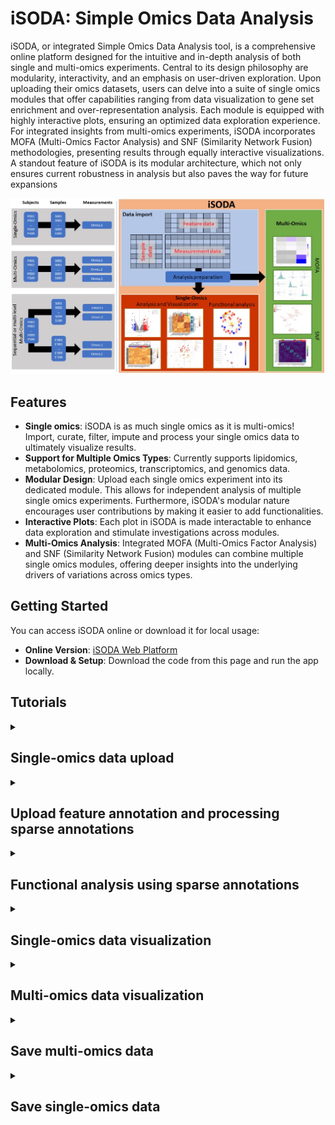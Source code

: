 # iSODA: Simple Omics Data Analysis

iSODA, or integrated Simple Omics Data Analysis tool, is a comprehensive online platform designed for the intuitive and in-depth analysis of both single and multi-omics experiments. Central to its design philosophy are modularity, interactivity, and an emphasis on user-driven exploration. Upon uploading their omics datasets, users can delve into a suite of single omics modules that offer capabilities ranging from data visualization to gene set enrichment and over-representation analysis. Each module is equipped with highly interactive plots, ensuring an optimized data exploration experience. For integrated insights from multi-omics experiments, iSODA incorporates MOFA (Multi-Omics Factor Analysis) and SNF (Similarity Network Fusion) methodologies, presenting results through equally interactive visualizations. A standout feature of iSODA is its modular architecture, which not only ensures current robustness in analysis but also paves the way for future expansions

![SODA Overview](./man/figures/graphical_abstract.jpg)

## Features

- **Single omics**: iSODA is as much single omics as it is multi-omics! Import, curate, filter, impute and process your single omics data to ultimately visualize results.
- **Support for Multiple Omics Types**: Currently supports lipidomics, metabolomics, proteomics, transcriptomics, and genomics data.
- **Modular Design**: Upload each single omics experiment into its dedicated module. This allows for independent analysis of multiple single omics experiments. Furthermore, iSODA's modular nature encourages user contributions by making it easier to add functionalities.
- **Interactive Plots**: Each plot in iSODA is made interactable to enhance data exploration and stimulate investigations across modules.
- **Multi-Omics Analysis**: Integrated MOFA (Multi-Omics Factor Analysis) and SNF (Similarity Network Fusion) modules can combine multiple single omics modules, offering deeper insights into the underlying drivers of variations across omics types.


## Getting Started

You can access iSODA online or download it for local usage:

- **Online Version**: [iSODA Web Platform](http://isoda.online/)
- **Download & Setup**: Download the code from this page and run the app locally.

## Tutorials

<details>
  <summary><h2>Single-omics data upload</h2></summary>  
    
  https://github.com/user-attachments/assets/cef3de8c-9362-4585-a7ee-155b55132e0c
</details>

<details>
  <summary><h2>Upload feature annotation and processing sparse annotations </h2></summary>
  In addition to the samples and measurement tables, feature annotations can also be uploaded. These can be used to color features on plots, filtering etc... 
  - Sparse annotations are character-delimited features stored within a feature annotation column (often delimited using the pipe "|" character).
  - These can be processed in iSODA using the Sparse annotations section in the features tab.
  - They can then be used in plots like the volcano plot. Selecting one sparse annotation will show which features are associated to that annotation.
  - Selecting multiple sparse annotations will color the features according to the number of these sparse annotations they are associated with.
  - They can also be used in functional analysis.  
  
  https://github.com/user-attachments/assets/7b6a1856-eb0c-4d61-9cb9-c98912391f37
</details>

<details>
  <summary><h2>Functional analysis using sparse annotations </h2></summary>
  The sparse annotations generated in the previous section can be used in functional analysis (enrichment or over-representation). This will give access to the corresponding plots.
  
  https://github.com/user-attachments/assets/c30131f6-0850-4f9f-b337-87cab3dabda4
</details>

<details>
  <summary><h2>Single-omics data visualization </h2></summary>
  Once uploaded, the data can be visualized via the multiple available interactive plots. Up to four plots can be displayed simultaneously and the parameters for each plot can be accessed on the associated sidebars. Parameters include:  
  - Input settings: tables, samples or feature groups to use
  - Data settings: statistics and filtering to apply
  - Aesthetic settings: color palettes, marker size, font size
  - Output settings: image format, table downloads
   
   https://github.com/user-attachments/assets/c7eef5a4-acec-4c88-90d3-47e751259a65
</details>

<details>
  <summary><h2>Multi-omics data visualization </h2></summary>
  With multiple single-omics instances active, the multi-omics modules can be used. These include:  
  - MOFA (Multi-Omics Factor Analysis)
  - SNF (Similarity Fusion Network)  
  These each come with their own visualizations and the whole process can be saved as a miSODA file.   
  
  https://github.com/user-attachments/assets/e751471d-81e1-48db-b363-55f85db28bda
</details>

<details>
  <summary><h2>Save multi-omics data </h2></summary>
  Multiple single-omics instances and also the multi-omics sessions can be saved in the Home menu in the Save section. The data can be stored two ways:  
  - Local user-side download as a miSODA file  
  - Server-side UUID storage  
  Both of these can be used to reload the data on the app. For the UUID, the code can be supplied to restore the instances and more conveniently shared with other users. In both cases, the miSODA file can be annotated with some descriptors which can be previewed before loading the actual data.     
  
  https://github.com/user-attachments/assets/c63bbafe-58f6-4f67-abea-522fae756f1a
</details>

<details>
  <summary><h2>Save single-omics data</h2></summary>
  Single-omics instances can be saved within the single-omics dahsboard in the Save tab under two formats:  
  - Local user-side download as an iSODA file  
  - Server-side UUID storage  
  Both of these can be used to reload the data on the app. For the UUID, the code can be supplied to restore the instances and more conveniently shared with other users. In both cases, the iSODA file can be annotated with some descriptors which can be previewed before loading the actual data.    
  
  https://github.com/user-attachments/assets/107766c1-52bf-40fc-959b-f5a78a3fdbae
</details>

